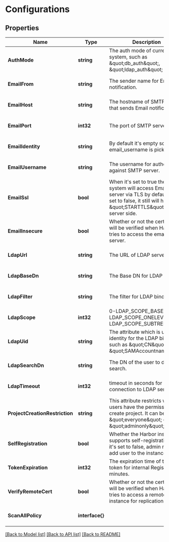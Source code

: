 # Configurations

## Properties
Name | Type | Description | Notes
------------ | ------------- | ------------- | -------------
**AuthMode** | **string** | The auth mode of current system, such as \&quot;db_auth\&quot;, \&quot;ldap_auth\&quot; | [optional] [default to null]
**EmailFrom** | **string** | The sender name for Email notification. | [optional] [default to null]
**EmailHost** | **string** | The hostname of SMTP server that sends Email notification. | [optional] [default to null]
**EmailPort** | **int32** | The port of SMTP server. | [optional] [default to null]
**EmailIdentity** | **string** | By default it&#39;s empty so the email_username is picked. | [optional] [default to null]
**EmailUsername** | **string** | The username for authenticate against SMTP server. | [optional] [default to null]
**EmailSsl** | **bool** | When it&#39;s set to true the system will access Email server via TLS by default.  If it&#39;s set to false, it still will handle \&quot;STARTTLS\&quot; from server side. | [optional] [default to null]
**EmailInsecure** | **bool** | Whether or not the certificate will be verified when Harbor tries to access the email server. | [optional] [default to null]
**LdapUrl** | **string** | The URL of LDAP server. | [optional] [default to null]
**LdapBaseDn** | **string** | The Base DN for LDAP binding. | [optional] [default to null]
**LdapFilter** | **string** | The filter for LDAP binding. | [optional] [default to null]
**LdapScope** | **int32** | 0-LDAP_SCOPE_BASE, 1-LDAP_SCOPE_ONELEVEL, 2-LDAP_SCOPE_SUBTREE | [optional] [default to null]
**LdapUid** | **string** | The attribute which is used as identity for the LDAP binding, such as \&quot;CN\&quot; or \&quot;SAMAccountname\&quot; | [optional] [default to null]
**LdapSearchDn** | **string** | The DN of the user to do the search. | [optional] [default to null]
**LdapTimeout** | **int32** | timeout in seconds for connection to LDAP server. | [optional] [default to null]
**ProjectCreationRestriction** | **string** | This attribute restricts what users have the permission to create project.  It can be \&quot;everyone\&quot; or \&quot;adminonly\&quot;. | [optional] [default to null]
**SelfRegistration** | **bool** | Whether the Harbor instance supports self-registration.  If it&#39;s set to false, admin need to add user to the instance. | [optional] [default to null]
**TokenExpiration** | **int32** | The expiration time of the token for internal Registry, in minutes. | [optional] [default to null]
**VerifyRemoteCert** | **bool** | Whether or not the certificate will be verified when Harbor tries to access a remote Harbor instance for replication. | [optional] [default to null]
**ScanAllPolicy** | **interface{}** |  | [optional] [default to null]

[[Back to Model list]](../README.md#documentation-for-models) [[Back to API list]](../README.md#documentation-for-api-endpoints) [[Back to README]](../README.md)


